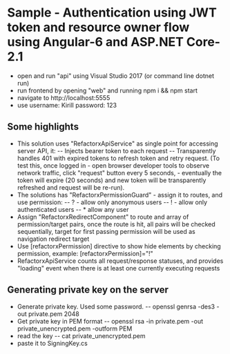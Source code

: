 # Sample - Authentication using JWT token and resource owner flow using Angular-6 and ASP.NET Core-2.1

- open and run "api" using Visual Studio 2017 (or command line dotnet run)
- run frontend by opening "web" and running npm i && npm start
- navigate to http://localhost:5555
- use username: Kirill password: 123

## Some highlights

- This solution uses "RefactorxApiService" as single point for accessing server API, it:
-- Injects bearer token to each request
-- Transparently handles 401 with expired tokens to refresh token and retry request. (To test this, once logged in - open browser developer tools to observe network traffic, click "request" button every 5 seconds, - eventually the token will expire (20 seconds) and new token will be transparently refreshed and request will be re-run).
- The solutions has "RefactorxPermissionGuard" - assign it to routes, and use permission:
-- ? - allow only anonymous users
-- ! - allow only authenticated users
-- * allow any user
- Assign "RefactorxRedirectComponent" to route and array of permission/target pairs, once the route is hit, all pairs will be checked sequentially, target for first passing permission will be used as navigation redirect target
- Use [refactorxPermission] directive to show hide elements by checking permission, example: [refactorxPermission]="!"
- RefactorxApiService counts all request/response statuses, and provides "loading" event when there is at least one currently executing requests

## Generating private key on the server

- Generate private key. Used some password.
-- openssl genrsa -des3 -out private.pem 2048
- Get private key in PEM format
-- openssl rsa -in private.pem -out private_unencrypted.pem -outform PEM
- read the key 
-- cat private_unencrypted.pem
- paste it to SigningKey.cs